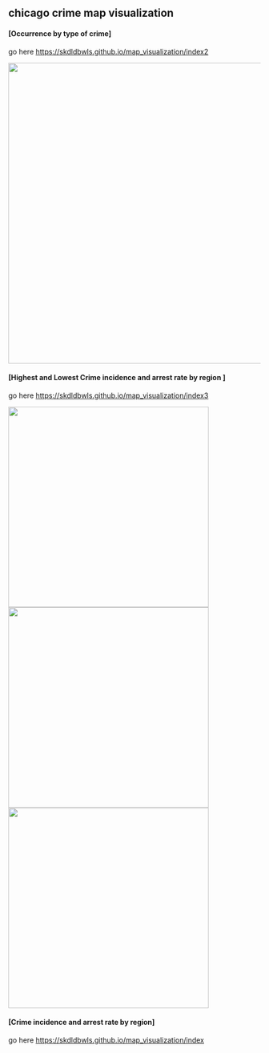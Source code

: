 ## chicago crime map visualization


#### [Occurrence by type of crime]

go here  https://skdldbwls.github.io/map_visualization/index2

<div>
  <img width="600" src="https://user-images.githubusercontent.com/55826432/100895878-5effe480-3501-11eb-8a1b-20ab6f218b40.png">
</div>


#### [Highest and Lowest Crime incidence and arrest rate by region ]

go here  https://skdldbwls.github.io/map_visualization/index3


<div>
  <img width="400" src="https://user-images.githubusercontent.com/55826432/100894898-52c75780-3500-11eb-9a2f-3c38913d3b52.png">
  <img width="400" src="https://user-images.githubusercontent.com/55826432/100895295-b94c7580-3500-11eb-91f2-47e408fe83ac.png">
  <img width="400" src="https://user-images.githubusercontent.com/55826432/100895383-d41eea00-3500-11eb-8c57-00cd34f47985.png">
</div>




#### [Crime incidence and arrest rate by region]

go here  https://skdldbwls.github.io/map_visualization/index
